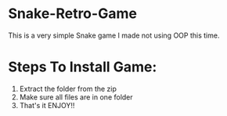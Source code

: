 # Snake-Retro-Game
This is a very simple Snake game I made not using OOP this time.

# Steps To Install Game:
1. Extract the folder from the zip
2. Make sure all files are in one folder
3. That's it ENJOY!!
